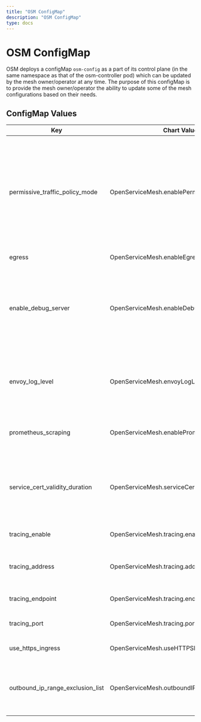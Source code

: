 ```yaml
---
title: "OSM ConfigMap"
description: "OSM ConfigMap"
type: docs
---
```


# OSM ConfigMap

OSM deploys a configMap `osm-config` as a part of its control plane (in the same namespace as that of the osm-controller pod) which can be updated by the mesh owner/operator at any time. The purpose of this configMap is to provide the mesh owner/operator the ability to update some of the mesh configurations based on their needs.

## ConfigMap Values

| Key | Chart Value |Type | Allowed Values | Default Value | Function |
|-----|-------------|------|-----------------|---------------|----------|
| permissive_traffic_policy_mode | OpenServiceMesh.enablePermissiveTrafficPolicy | bool | true, false | `"false"` | Setting to `true`, enables allow-all mode in the mesh i.e. no traffic policy enforcement in the mesh. If set to `false`, enables deny-all traffic policy in mesh i.e. an `SMI Traffic Target` is necessary for services to communicate. |
| egress | OpenServiceMesh.enableEgress | bool | true, false| `"false"` | Enables egress in the mesh. |
| enable_debug_server | OpenServiceMesh.enableDebugServer | bool | true, false| `"true"` | Enables a debug endpoint on the osm-controller pod to list information regarding the mesh such as proxy connections, certificates, and SMI policies. |
| envoy_log_level | OpenServiceMesh.envoyLogLevel | string | trace, debug, info, warning, warn, error, critical, off | `"error"` | Sets the logging verbosity of Envoy proxy sidecar, only applicable to newly created pods joining the mesh. |
| prometheus_scraping | OpenServiceMesh.enablePrometheusScraping | bool | true, false | `"true"` | Enables Prometheus metrics scraping on sidecar proxies. |
| service_cert_validity_duration | OpenServiceMesh.serviceCertValidityDuration | string | 24h, 1h30m (any time duration) | `"24h"` | Sets the service certificatevalidity duration, represented as a sequence of decimal numbers each with optional fraction and a unit suffix. |
| tracing_enable | OpenServiceMesh.tracing.enable | bool | true, false | `"true"` | Enables Jaeger tracing for the mesh. |
| tracing_address | OpenServiceMesh.tracing.address | string | jaeger.mesh-namespace.svc.cluster.local | `jaeger.osm-system.svc.cluster.local` | Address of the Jaeger deployment, if tracing is enabled. |
| tracing_endpoint | OpenServiceMesh.tracing.endpoint | string | /api/v2/spans | /api/v2/spans | Endpoint for tracing data, if tracing enabled. |
| tracing_port| OpenServiceMesh.tracing.port | int | any non-zero integer value | `"9411"` | Port on which tracing is enabled. |
| use_https_ingress | OpenServiceMesh.useHTTPSIngress | bool | true, false | `"false"`| Enables HTTPS ingress on the mesh. |
| outbound_ip_range_exclusion_list | OpenServiceMesh.outboundIPRangeExclusionList | string | comma separated list of IP ranges of the form a.b.c.d/x | `-`| Global list of IP address ranges to exclude from outbound traffic interception by the sidecar proxy. |
